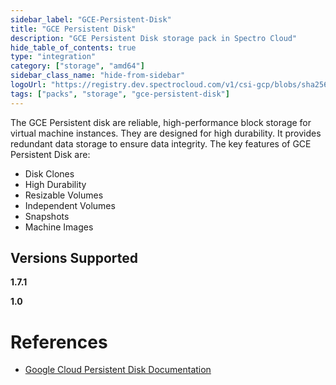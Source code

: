 ```yaml
---
sidebar_label: "GCE-Persistent-Disk"
title: "GCE Persistent Disk"
description: "GCE Persistent Disk storage pack in Spectro Cloud"
hide_table_of_contents: true
type: "integration"
category: ["storage", "amd64"]
sidebar_class_name: "hide-from-sidebar"
logoUrl: "https://registry.dev.spectrocloud.com/v1/csi-gcp/blobs/sha256:af4cf7923e75f0ca1fe109f423ff0551855019edfc1d8772653cede454ef87ea?type=image.webp"
tags: ["packs", "storage", "gce-persistent-disk"]
---
```


The GCE Persistent disk are reliable, high-performance block storage for virtual machine instances. They are designed
for high durability. It provides redundant data storage to ensure data integrity. The key features of GCE Persistent
Disk are:

- Disk Clones
- High Durability
- Resizable Volumes
- Independent Volumes
- Snapshots
- Machine Images

## Versions Supported

<Tabs queryString="versions">

<TabItem label="1.7.x" value="1.7.x">

**1.7.1**

</TabItem>

<TabItem label="1.0.x" value="1.0.x">

**1.0**

</TabItem>

</Tabs>

# References

- [Google Cloud Persistent Disk Documentation](https://cloud.google.com/compute/docs/disks)
